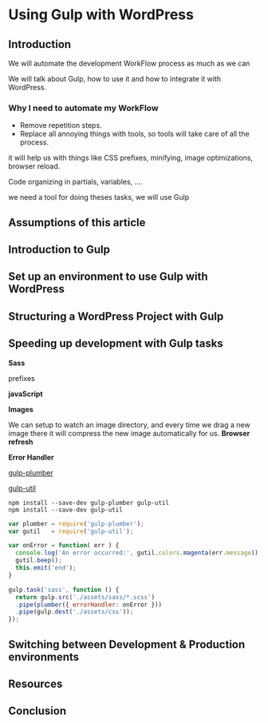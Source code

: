 # Using Gulp with WordPress

## Introduction

We will automate the development WorkFlow process as much as we can 

We will talk about Gulp, how to use it and how to integrate it with WordPress.

### Why I need to automate my WorkFlow 

* Remove repetition steps.
* Replace all annoying things with tools, so tools will take care of all the process.

it will help us with things like CSS prefixes, minifying, image optimizations, browser reload.

Code organizing in partials, variables, ....

we need a tool for doing theses tasks, we will use Gulp

## Assumptions of this article
## Introduction to Gulp
## Set up an environment to use Gulp with WordPress
## Structuring a WordPress Project with Gulp
## Speeding up development with Gulp tasks

**Sass**

prefixes

**javaScript**

**Images**

We can setup to watch an image directory, and every time we drag a new image there it will compress the new image automatically for us.
**Browser refresh**

**Error Handler**

[gulp-plumber](https://www.npmjs.com/package/gulp-plumber)

[gulp-util](https://github.com/gulpjs/gulp-util)

```
npm install --save-dev gulp-plumber gulp-util
npm install --save-dev gulp-util
```

```js
var plumber = require('gulp-plumber');
var gutil   = require('gulp-util');

var onError = function( err ) {
  console.log('An error occurred:', gutil.colors.magenta(err.message));
  gutil.beep();
  this.emit('end');
}

gulp.task('sass', function () {
  return gulp.src('./assets/sass/*.scss')
  .pipe(plumber({ errorHandler: onError }))
  .pipe(gulp.dest('./assets/css'));
});
```

## Switching between Development & Production environments
## Resources
## Conclusion
